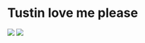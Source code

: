 # Tustin love me please

<img src="https://i.imgur.com/yekPzf2.gif"></img>
<img src="https://i.imgur.com/82XA3Pt.png"></img>
